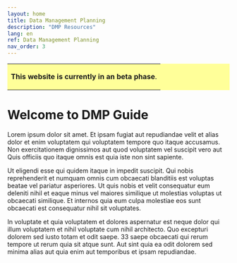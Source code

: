 ```yaml
---
layout: home
title: Data Management Planning
description: "DMP Resources"
lang: en
ref: Data Management Planning
nav_order: 3
---
```


<table style="background-color: #ffff99;">
<tbody>
<tr>
<td>
<p><b>This website is currently in an beta phase</b>.</p>
</td>
</tr>
</tbody>
</table>

# Welcome to DMP Guide

Lorem ipsum dolor sit amet. Et ipsam fugiat aut repudiandae velit et alias dolor et enim voluptatem qui voluptatem tempore quo itaque accusamus. Non exercitationem dignissimos aut quod voluptatem vel suscipit vero aut Quis officiis quo itaque omnis est quia iste non sint sapiente.

Ut eligendi esse qui quidem itaque in impedit suscipit. Qui nobis reprehenderit et numquam omnis cum obcaecati blanditiis est voluptas beatae vel pariatur asperiores. Ut quis nobis et velit consequatur eum deleniti nihil et eaque minus vel maiores similique ut molestias voluptas ut obcaecati similique. Et internos quia eum culpa molestiae eos sunt obcaecati est consequatur nihil sit voluptates.

In voluptate et quia voluptatem et dolores aspernatur est neque dolor qui illum voluptatem et nihil voluptate cum nihil architecto. Quo excepturi dolorem sed iusto totam et odit saepe. 33 saepe obcaecati qui rerum tempore ut rerum quia sit atque sunt. Aut sint quia ea odit dolorem sed minima alias aut quia enim aut temporibus et ipsam repudiandae.
<!--
<table style="background-color: #ffff99;">
<tbody>
<tr>
<td>
<p><b>This website is currently in a alpha phase</b>. Though bilingual functionality exists, we are still working on translating all elements.</p>
<p>If you would like to provide feedback or help build this resource, please see the link at the bottom for contact information.</p>
</td>
</tr>
</tbody>
</table>
